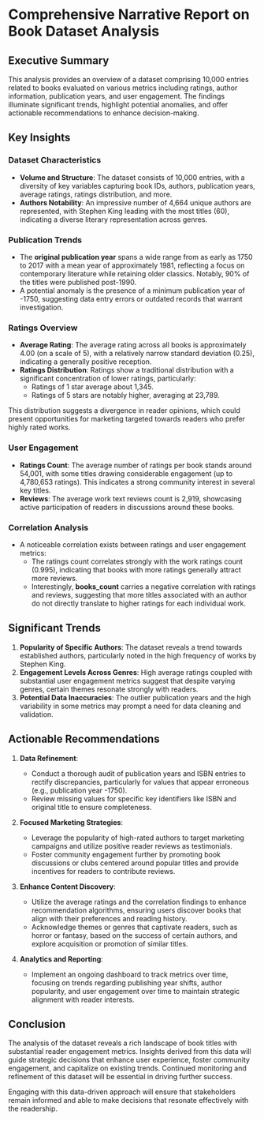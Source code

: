 # Comprehensive Narrative Report on Book Dataset Analysis

## Executive Summary

This analysis provides an overview of a dataset comprising 10,000 entries related to books evaluated on various metrics including ratings, author information, publication years, and user engagement. The findings illuminate significant trends, highlight potential anomalies, and offer actionable recommendations to enhance decision-making. 

## Key Insights

### Dataset Characteristics

- **Volume and Structure**: The dataset consists of 10,000 entries, with a diversity of key variables capturing book IDs, authors, publication years, average ratings, ratings distribution, and more.
- **Authors Notability**: An impressive number of 4,664 unique authors are represented, with Stephen King leading with the most titles (60), indicating a diverse literary representation across genres.

### Publication Trends
- The **original publication year** spans a wide range from as early as 1750 to 2017 with a mean year of approximately 1981, reflecting a focus on contemporary literature while retaining older classics. Notably, 90% of the titles were published post-1990.
- A potential anomaly is the presence of a minimum publication year of -1750, suggesting data entry errors or outdated records that warrant investigation.

### Ratings Overview
- **Average Rating**: The average rating across all books is approximately 4.00 (on a scale of 5), with a relatively narrow standard deviation (0.25), indicating a generally positive reception.
- **Ratings Distribution**: Ratings show a traditional distribution with a significant concentration of lower ratings, particularly:
  - Ratings of 1 star average about 1,345.
  - Ratings of 5 stars are notably higher, averaging at 23,789.
  
This distribution suggests a divergence in reader opinions, which could present opportunities for marketing targeted towards readers who prefer highly rated works.

### User Engagement
- **Ratings Count**: The average number of ratings per book stands around 54,001, with some titles drawing considerable engagement (up to 4,780,653 ratings). This indicates a strong community interest in several key titles.
- **Reviews**: The average work text reviews count is 2,919, showcasing active participation of readers in discussions around these books.

### Correlation Analysis
- A noticeable correlation exists between ratings and user engagement metrics:
  - The ratings count correlates strongly with the work ratings count (0.995), indicating that books with more ratings generally attract more reviews.
  - Interestingly, **books_count** carries a negative correlation with ratings and reviews, suggesting that more titles associated with an author do not directly translate to higher ratings for each individual work.

## Significant Trends

1. **Popularity of Specific Authors**: The dataset reveals a trend towards established authors, particularly noted in the high frequency of works by Stephen King.
2. **Engagement Levels Across Genres**: High average ratings coupled with substantial user engagement metrics suggest that despite varying genres, certain themes resonate strongly with readers.
3. **Potential Data Inaccuracies**: The outlier publication years and the high variability in some metrics may prompt a need for data cleaning and validation.

## Actionable Recommendations

1. **Data Refinement**: 
   - Conduct a thorough audit of publication years and ISBN entries to rectify discrepancies, particularly for values that appear erroneous (e.g., publication year -1750).
   - Review missing values for specific key identifiers like ISBN and original title to ensure completeness.

2. **Focused Marketing Strategies**:
   - Leverage the popularity of high-rated authors to target marketing campaigns and utilize positive reader reviews as testimonials.
   - Foster community engagement further by promoting book discussions or clubs centered around popular titles and provide incentives for readers to contribute reviews.

3. **Enhance Content Discovery**:
   - Utilize the average ratings and the correlation findings to enhance recommendation algorithms, ensuring users discover books that align with their preferences and reading history.
   - Acknowledge themes or genres that captivate readers, such as horror or fantasy, based on the success of certain authors, and explore acquisition or promotion of similar titles.

4. **Analytics and Reporting**: 
   - Implement an ongoing dashboard to track metrics over time, focusing on trends regarding publishing year shifts, author popularity, and user engagement over time to maintain strategic alignment with reader interests.

## Conclusion

The analysis of the dataset reveals a rich landscape of book titles with substantial reader engagement metrics. Insights derived from this data will guide strategic decisions that enhance user experience, foster community engagement, and capitalize on existing trends. Continued monitoring and refinement of this dataset will be essential in driving further success. 

Engaging with this data-driven approach will ensure that stakeholders remain informed and able to make decisions that resonate effectively with the readership.